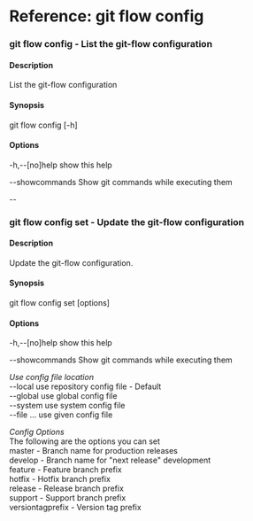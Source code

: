 # Reference: git flow config

### git flow config - List the git-flow configuration

#### Description
 List the git-flow configuration

#### Synopsis
git flow config [-h]

#### Options
-h,--[no]help
show this help

--showcommands
Show git commands while executing them

--

### git flow config set - Update the git-flow configuration

#### Description
Update the git-flow configuration.

#### Synopsis
git flow config set [options] <config-option> <config-value> 

#### Options
-h,--[no]help
show this help

--showcommands
Show git commands while executing them

*Use config file location*    
--local      use repository config file - Default    
--global     use global config file    
--system     use system config file    
--file ...   use given config file    

*Config Options*    
The following are the options you can set    
master				- Branch name for production releases    
develop				- Branch name for "next release" development    
feature				- Feature branch prefix    
hotfix				- Hotfix branch prefix    
release				- Release branch prefix    
support				- Support branch prefix    
versiontagprefix	- Version tag prefix    